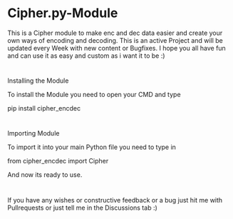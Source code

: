 # Cipher.py-Module
This is a Cipher module to make enc and dec data easier and create your own ways of encoding and decoding.
This is an active Project and will be updated every Week with new content or Bugfixes.
I hope you all have fun and can use it as easy and custom as i want it to be :)
#
#
#
Installing the Module

To install the Module you need to open your CMD and type

pip install cipher_encdec
#
#
#
Importing Module

To import it into your main Python file you need to type in 

from cipher_encdec import Cipher

And now its ready to use.
#
#
#
If you have any wishes or constructive feedback or a bug just hit me with Pullrequests or just tell me in the Discussions tab :)
